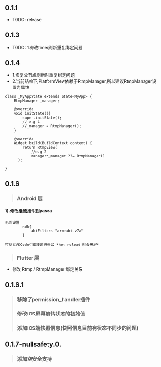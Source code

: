 ## 0.1.1

* TODO: release

## 0.1.3
* TODO: 1.修改timer刷新重复绑定问题

## 0.1.4
* 1.修复父节点刷新时重复绑定问题
* 2.当前结构下,PlatformView依赖于RtmpManager,所以建议RtmpManager设置为属性

```
class _MyAppState extends State<MyApp> {
    RtmpManager _manager;

    @override
    void initState(){
        super.initState();
        // e.g 1
        //_manager = RtmpManager();
    }    

    @override
    Widget build(BuildContext context) {
        return RtmpView(
            //e.g 2
            manager:_manager ??= RtmpManager()
      );
  
}
```
## 0.1.6
> ### Android 层

#### 1).修改推流插件到yasea
```
无需设置
        ndk{
            abiFilters "armeabi-v7a"
        }

可以在VSCode中直接运行调试 *hot reload 时会黑屏*
```
> ### Flutter 层
* 修改 Rtmp / RtmpManager 绑定关系

## 0.1.6.1 
> ### 移除了permission_handler插件
> ### 修改iOS屏幕旋转状态的初始值
> ### 添加iOS端快照信息(快照信息目前有状态不同步的问题)

## 0.1.7-nullsafety.0.
> ### 添加空安全支持